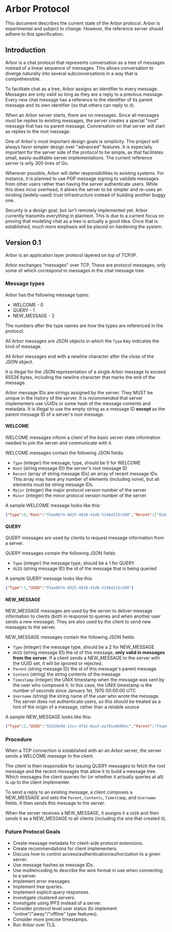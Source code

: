# Arbor Protocol

This document describes the current state of the Arbor protocol. Arbor is experimental and subject to
change. However, the reference server should adhere to this specification.

## Introduction

Arbor is a chat protocol that represents conversation as a tree of messages instead of a linear sequence
of messages. This allows conversation to diverge naturally into several subconversations in a way that is
comprehensible.

To facilitate chat as a tree, Arbor assigns an identifier to every message. Messages are only valid so long
as they are a reply to a previous message. Every new chat message has a reference to the identifier of its
parent message and its own identifier (so that others can reply to *it*).

When an Arbor server starts, there are no messages. Since all messages must be replies to existing messages,
the server creates a special "root" message that has no parent message. Conversation on that server will
start as replies to the root message.

One of Arbor's most important design goals is simplicity. The project will always favor simpler design over
"advanced" features. It is especially important for the server side of the protocol to be simple, as that
facilitates small, easily-auditable server implementations. The current reference server is only 300 lines of Go.

Wherever possible, Arbor will defer responsibilities to existing systems. For instance, it is planned to use
PGP message signing to validate messages from other users rather than having the server authenticate users.
While this does incur overhead, it allows the server to be simpler and re-uses an existing (widely-used)
trust infrastructure instead of building another buggy one.

Security is a design goal, but isn't remotely implemented yet. Arbor currently transmits everything in plaintext.
This is due to a current focus on proving that modeling chat as a tree is actually a good idea. Once that is
established, much more emphasis will be placed on hardening the system.

## Version 0.1

Arbor is an application layer protocol layered on top of TCP/IP.

Arbor exchanges "messages" over TCP. These are protocol messages, only some of which correspond to messages in
the chat message tree.

### Message types

Arbor has the following message types:
* WELCOME - 0
* QUERY - 1
* NEW_MESSAGE - 2

The numbers after the type names are how the types are referenced in the protocol.

All Arbor messages are JSON objects in which the `Type` key indicates the
kind of message.

All Arbor messages end with a newline character after the close of the JSON object.

It is illegal for the JSON representation of a single Arbor message to exceed 65536 bytes,
including the newline character that marks the end of the message.

Arbor message IDs are strings assigned by the server. They MUST be unique in the history of the server.
It is recommended that server implementers use UUIDs or some hash of the message contents and metadata.
It is illegal to use the empty string as a message ID **except** as the parent message ID of a server's
root message.

#### WELCOME

WELCOME messages inform a client of the basic server state information needed to
join the server and communicate with it.

WELCOME messages contain the following JSON fields:

- `Type` (integer) the message, type, should be 0 for WELCOME
- `Root` (string message ID) the server's root message ID
- `Recent` (array of string message IDs) an array of recent message IDs. This array may have any number of elements (including none), but all elements must be string message IDs.
- `Major` (integer) the major protocol version number of the server
- `Minor` (integer) the minor protocol version number of the server

A sample WELCOME message looks like this:

```json
{"Type":0,"Root":"f4ae0b74-4025-4810-41d6-5148a513c580","Recent":["92d24e9d-12cc-4742-6aaf-ea781a6b09ec","880be029-0d7c-4a3f-558d-d90bf79cbc1d"],"Major":0,"Minor":1}
```

#### QUERY

QUERY messages are used by clients to request message information from a server.

QUERY messages contain the following JSON fields:

- `Type` (integer) the message type, should be a 1 for QUERY
- `UUID` (string message ID) the id of the message that is being queried

A sample QUERY message looks like this:

```json
{"Type":1,"UUID":"f4ae0b74-4025-4810-41d6-5148a513c580"}
```

#### NEW_MESSAGE

NEW_MESSAGE messages are used by the server to deliver message information to clients
(both in response to queries and when another user sends a new message). They are also
used by the client to send new messages to the server.

NEW_MESSAGE messages contain the following JSON fields:

- `Type` (integer) the message type, should be a 2 for NEW_MESSAGE
- `UUID` (string message ID) the id of this message, **only valid in messages from the server**. If a client sends a NEW_MESSAGE to the server with the UUID set, it will be ignored or rejected.
- `Parent` (string message ID) the id of this message's parent message.
- `Content` (string) the string contents of the message
- `Timestamp` (integer) the UNIX timestamp when the message was sent by the user who composed it. In this case, the UNIX timestamp is the number of seconds since January 1st, 1970 00:00:00 UTC
- `Username` (string) the string name of the user who wrote the message. The server does not authenticate users, so this should be treated as a hint of the origin of a message, rather than a reliable source

A sample NEW_MESSAGE looks like this:

```json
{"Type":2,"UUID":"92d24e9d-12cc-4742-6aaf-ea781a6b09ec","Parent":"f4ae0b74-4025-4810-41d6-5148a513c580","Content":"A riveting example message.","Username":"Examplius_Caesar","Timestamp":1537738224}
```

### Procedure

When a TCP connection is established with an an Arbor server, the
server sends a WELCOME message to the client.

The client is then responsible for issuing QUERY messages to fetch the root message and
the recent messages that allow it to build a message tree. Which messages the client queries
for (or whether it actually queries at all) is up to the client implementer.

To send a reply to an existing message, a client composes a NEW_MESSAGE and sets the `Parent`,
`Contents`, `Timestamp`, and `Username` fields. It then sends this message to the server.

When the server receives a NEW_MESSAGE, it assigns it a `UUID` and then sends it as a NEW_MESSAGE
to all clients (including the one that created it).

### Future Protocol Goals

- Create message metadata for client-side protocol extensions.
- Create recommendations for client implementers.
- Discuss how to control access/authentication/authorization to a given server.
- Use message hashes as message IDs.
- Use multiencoding to describe the wire format in use when connecting to a server.
- Implement error messages.
- Implement tree queries.
- Implement explicit query responses.
- Investigate clustered servers.
- Investigate using IPFS instead of a server.
- Consider protocol level user status (to implement "online"/"away"/"offline" type features).
- Consider more precise timestamps.
- Run Arbor over TLS.
